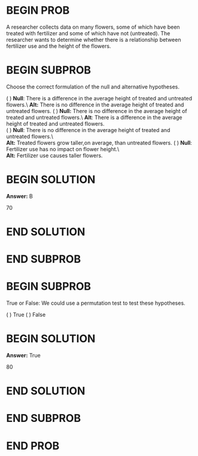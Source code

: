 # BEGIN PROB

A researcher collects data on many flowers, some of which have been
treated with fertilizer and some of which have not (untreated). The
researcher wants to determine whether there is a relationship between
fertilizer use and the height of the flowers.

# BEGIN SUBPROB

Choose the correct formulation of the null and alternative hypotheses.

( ) **Null**: There is a difference in the average height of treated and untreated flowers.\ **Alt:** There is no difference in the average height of treated and untreated flowers.
( ) **Null:** There is no difference in the average height of treated and untreated flowers.\ **Alt**: There is a difference in the average height of treated and untreated flowers.\
( ) **Null**: There is no difference in the average height of treated and untreated flowers.\ **Alt:** Treated flowers grow taller,on average, than untreated flowers.
( ) **Null**: Fertilizer use has no impact on flower height.\ **Alt:** Fertilizer use causes taller flowers.

# BEGIN SOLUTION

**Answer:** B

<average>70</average>

# END SOLUTION

# END SUBPROB

# BEGIN SUBPROB

True or False: We could use a permutation test to test these hypotheses.

( ) True 
( ) False

# BEGIN SOLUTION

**Answer:** True

<average>80</average>

# END SOLUTION

# END SUBPROB

# END PROB
